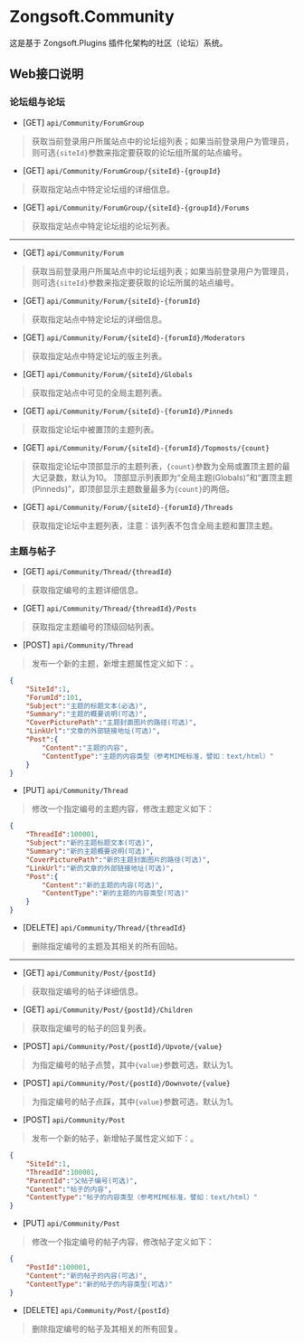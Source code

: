 # Zongsoft.Community

这是基于 Zongsoft.Plugins 插件化架构的社区（论坛）系统。

## Web接口说明

### 论坛组与论坛

- [GET] `api/Community/ForumGroup`
> 获取当前登录用户所属站点中的论坛组列表；如果当前登录用户为管理员，则可选`{siteId}`参数来指定要获取的论坛组所属的站点编号。

- [GET] `api/Community/ForumGroup/{siteId}-{groupId}`
> 获取指定站点中特定论坛组的详细信息。

- [GET] `api/Community/ForumGroup/{siteId}-{groupId}/Forums`
> 获取指定站点中特定论坛组的论坛列表。

------------

- [GET] `api/Community/Forum`
> 获取当前登录用户所属站点中的论坛组列表；如果当前登录用户为管理员，则可选`{siteId}`参数来指定要获取的论坛所属的站点编号。

- [GET] `api/Community/Forum/{siteId}-{forumId}`
> 获取指定站点中特定论坛的详细信息。

- [GET] `api/Community/Forum/{siteId}-{forumId}/Moderators`
> 获取指定站点中特定论坛的版主列表。

- [GET] `api/Community/Forum/{siteId}/Globals`
> 获取指定站点中可见的全局主题列表。

- [GET] `api/Community/Forum/{siteId}-{forumId}/Pinneds`
> 获取指定论坛中被置顶的主题列表。

- [GET] `api/Community/Forum/{siteId}-{forumId}/Topmosts/{count}`
> 获取指定论坛中顶部显示的主题列表，`{count}`参数为全局或置顶主题的最大记录数，默认为10。
> 顶部显示列表即为“全局主题(Globals)”和“置顶主题(Pinneds)”，即顶部显示主题数量最多为`{count}`的两倍。

- [GET] `api/Community/Forum/{siteId}-{forumId}/Threads`
> 获取指定论坛中主题列表，注意：该列表不包含全局主题和置顶主题。

### 主题与帖子

- [GET] `api/Community/Thread/{threadId}`
> 获取指定编号的主题详细信息。

- [GET] `api/Community/Thread/{threadId}/Posts`
> 获取指定主题编号的顶级回帖列表。

- [POST] `api/Community/Thread`
> 发布一个新的主题，新增主题属性定义如下：。

```json
{
	"SiteId":1,
	"ForumId":101,
	"Subject":"主题的标题文本(必选)",
	"Summary":"主题的概要说明(可选)",
	"CoverPicturePath":"主题封面图片的路径(可选)",
	"LinkUrl":"文章的外部链接地址(可选)",
	"Post":{
		"Content":"主题的内容",
		"ContentType":"主题的内容类型（参考MIME标准，譬如：text/html）"
	}
}
```

- [PUT] `api/Community/Thread`
> 修改一个指定编号的主题内容，修改主题定义如下：

```json
{
	"ThreadId":100001,
	"Subject":"新的主题标题文本(可选)",
	"Summary":"新的主题概要说明(可选)",
	"CoverPicturePath":"新的主题封面图片的路径(可选)",
	"LinkUrl":"新的文章的外部链接地址(可选)",
	"Post":{
		"Content":"新的主题的内容(可选)",
		"ContentType":"新的主题的内容类型(可选)"
	}
}
```

- [DELETE] `api/Community/Thread/{threadId}`
> 删除指定编号的主题及其相关的所有回帖。

-------------

- [GET] `api/Community/Post/{postId}`
> 获取指定编号的帖子详细信息。

- [GET] `api/Community/Post/{postId}/Children`
> 获取指定编号的帖子的回复列表。

- [POST] `api/Community/Post/{postId}/Upvote/{value}`
> 为指定编号的帖子点赞，其中`{value}`参数可选，默认为1。

- [POST] `api/Community/Post/{postId}/Downvote/{value}`
> 为指定编号的帖子点踩，其中`{value}`参数可选，默认为1。

- [POST] `api/Community/Post`
> 发布一个新的帖子，新增帖子属性定义如下：。

```json
{
	"SiteId":1,
	"ThreadId":100001,
	"ParentId":"父帖子编号(可选)",
	"Content":"帖子的内容",
	"ContentType":"帖子的内容类型（参考MIME标准，譬如：text/html）"
}
```

- [PUT] `api/Community/Post`
> 修改一个指定编号的帖子内容，修改帖子定义如下：

```json
{
	"PostId":100001,
	"Content":"新的帖子的内容(可选)",
	"ContentType":"新的帖子的内容类型(可选)"
}
```

- [DELETE] `api/Community/Post/{postId}`
> 删除指定编号的帖子及其相关的所有回复。
